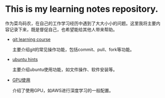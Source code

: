 # This is my learning notes repository.
作为菜鸟码农，在自己的工作学习经历中遇到了大大小小的问题。这里我将主要内容记录下来，既是督促自己，也希望能给其他人带来帮助。
- [git learning course](git/git_note.md)

  主要介绍git的常见操作功能，包括commit、pull、fork等功能。

- [ubuntu hints](ubuntu_hints.md)

  主要介绍ubuntu使用功能，如文件操作、软件安装等。

- [GPU使用](GPU_ML_help.md)

  介绍了使用GPU，如AWS进行深度学习的一般配置。

